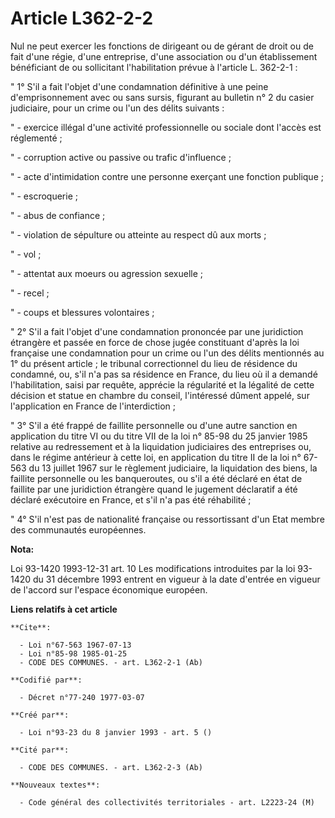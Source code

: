 # Article L362-2-2

Nul ne peut exercer les fonctions de dirigeant ou de gérant de droit ou de fait d'une régie, d'une entreprise, d'une
association ou d'un établissement bénéficiant de ou sollicitant l'habilitation prévue à l'article L. 362-2-1 :

" 1° S'il a fait l'objet d'une condamnation définitive à une peine d'emprisonnement avec ou sans sursis, figurant au bulletin
n° 2 du casier judiciaire, pour un crime ou l'un des délits suivants :

" - exercice illégal d'une activité professionnelle ou sociale dont l'accès est réglementé ;

" - corruption active ou passive ou trafic d'influence ;

" - acte d'intimidation contre une personne exerçant une fonction publique ;

" - escroquerie ;

" - abus de confiance ;

" - violation de sépulture ou atteinte au respect dû aux morts ;

" - vol ;

" - attentat aux moeurs ou agression sexuelle ;

" - recel ;

" - coups et blessures volontaires ;

" 2° S'il a fait l'objet d'une condamnation prononcée par une juridiction étrangère et passée en force de chose jugée
constituant d'après la loi française une condamnation pour un crime ou l'un des délits mentionnés au 1° du présent article ;
le tribunal correctionnel du lieu de résidence du condamné, ou, s'il n'a pas sa résidence en France, du lieu où il a demandé
l'habilitation, saisi par requête, apprécie la régularité et la légalité de cette décision et statue en chambre du conseil,
l'intéressé dûment appelé, sur l'application en France de l'interdiction ;

" 3° S'il a été frappé de faillite personnelle ou d'une autre sanction en application du titre VI ou du titre VII de la loi
n° 85-98 du 25 janvier 1985 relative au redressement et à la liquidation judiciaires des entreprises ou, dans le régime
antérieur à cette loi, en application du titre II de la loi n° 67-563 du 13 juillet 1967 sur le règlement judiciaire, la
liquidation des biens, la faillite personnelle ou les banqueroutes, ou s'il a été déclaré en état de faillite par une
juridiction étrangère quand le jugement déclaratif a été déclaré exécutoire en France, et s'il n'a pas été réhabilité ;

" 4° S'il n'est pas de nationalité française ou ressortissant d'un Etat membre des communautés européennes.

**Nota:**

Loi 93-1420 1993-12-31 art. 10 Les modifications introduites par la loi 93-1420 du 31 décembre 1993 entrent en vigueur à la
date d'entrée en vigueur de l'accord sur l'espace économique européen.

**Liens relatifs à cet article**

	**Cite**:

	  - Loi n°67-563 1967-07-13
	  - Loi n°85-98 1985-01-25
	  - CODE DES COMMUNES. - art. L362-2-1 (Ab)

	**Codifié par**:

	  - Décret n°77-240 1977-03-07

	**Créé par**:

	  - Loi n°93-23 du 8 janvier 1993 - art. 5 ()

	**Cité par**:

	  - CODE DES COMMUNES. - art. L362-2-3 (Ab)

	**Nouveaux textes**:

	  - Code général des collectivités territoriales - art. L2223-24 (M)
